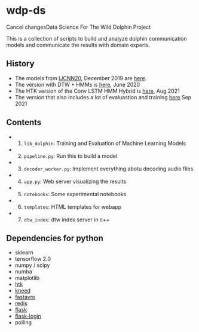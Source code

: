 # wdp-ds
Cancel changesData Science For The Wild Dolphin Project

This is a collection of scripts to build and analyze dolphin communication models
and communicate the results with domain experts. 

## History
+ The models from [IJCNN20](https://arxiv.org/abs/2005.07623), December 2019 are [here](https://github.com/dkohlsdorf/wdp-ds/tree/v4.0/). 
+ The version with DTW + HMMs is [here](https://github.com/dkohlsdorf/wdp-ds/tree/denise_semi_happy), June 2020
+ The HTK version of the Conv LSTM HMM Hybrid is [here](https://github.com/dkohlsdorf/wdp-ds/releases/tag/v15), Aug 2021
+ The version that also includes a lot of evaluastion and training [here](https://github.com/dkohlsdorf/wdp-ds/releases/tag/v16) Sep 2021


## Contents

+ 1) `lib_dolphin`:       Training and Evaluation of Machine Learning Models
+ 2) `pipeline.py`:       Run this to build a model
+ 3) `decoder_worker.py`: Implement everything abotu decoding audio files 
+ 4) `app.py`:            Web server visualizing the results
+ 5) `notebooks`:         Some experimental notebooks
+ 6) `templates`:         HTML templates for webapp
+ 7) `dtw_index`:         dtw index server in c++

## Dependencies for python
+ sklearn
+ tensorflow 2.0
+ numpy / scipy
+ numba 
+ matplotlib
+ [htk](https://htk.eng.cam.ac.uk/)
+ [kneed](https://pypi.org/project/kneed/)
+ [fastavro](https://pypi.org/project/fastavro/)
+ [redis](https://redis.io/)
+ [flask](https://flask.palletsprojects.com/en/2.0.x/)
+ [flask-login](https://flask-login.readthedocs.io/en/latest/)
+ polling
